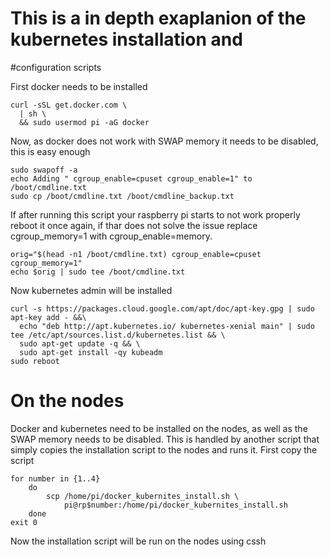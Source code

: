 # This is a in depth exaplanion of the kubernetes installation and 
#configuration scripts


First docker needs to be installed

    curl -sSL get.docker.com \
      | sh \
      && sudo usermod pi -aG docker

Now, as docker does not work with SWAP memory it needs to be disabled, this is
easy enough 

    sudo swapoff -a 
    echo Adding " cgroup_enable=cpuset cgroup_enable=1" to /boot/cmdline.txt
    sudo cp /boot/cmdline.txt /boot/cmdline_backup.txt

If after running this script your raspberry pi starts to not work properly 
reboot it once again, if thar does not solve the issue replace cgroup_memory=1 
with cgroup_enable=memory.

    orig="$(head -n1 /boot/cmdline.txt) cgroup_enable=cpuset cgroup_memory=1"
    echo $orig | sudo tee /boot/cmdline.txt

Now kubernetes admin will be installed 


    curl -s https://packages.cloud.google.com/apt/doc/apt-key.gpg | sudo apt-key add - &&\
      echo "deb http://apt.kubernetes.io/ kubernetes-xenial main" | sudo tee /etc/apt/sources.list.d/kubernetes.list && \
      sudo apt-get update -q && \
      sudo apt-get install -qy kubeadm
    sudo reboot 

# On the nodes

Docker and kubernetes need to be installed on the nodes, as well as the SWAP 
memory needs to be disabled. This is handled by another script that simply 
copies the installation script to the nodes and runs it.  First copy the script

    for number in {1..4}
	    do 
		    scp /home/pi/docker_kubernites_install.sh \
			    pi@rp$number:/home/pi/docker_kubernites_install.sh
	    done
    exit 0

Now the installation script will be run on the nodes using cssh